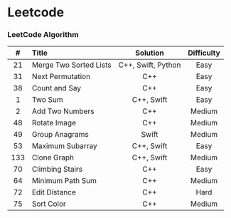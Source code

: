 # Leetcode

### LeetCode Algorithm
|#|Title|Solution|Difficulty|
|:------:|:---------------------------|:---------------:|:----------:|
|21|Merge Two Sorted Lists|C++, Swift, Python| Easy |
|31|Next Permutation|C++| Easy |
|38|Count and Say|C++| Easy |
|1|Two Sum|C++, Swift| Easy |
|2|Add Two Numbers|C++| Medium |
|48|Rotate Image|C++| Medium |
|49|Group Anagrams|Swift| Medium |
|53|Maximum Subarray|C++, Swift| Easy |
|133|Clone Graph|C++, Swift| Medium |
|70|Climbing Stairs|C++| Easy |
|64|Minimum Path Sum|C++| Medium |
|72|Edit Distance|C++| Hard |
|75|Sort Color|C++| Medium |
